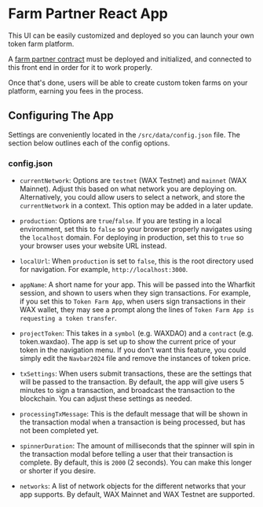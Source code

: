 # Farm Partner React App

This UI can be easily customized and deployed so you can launch your own token farm platform.

A [farm partner contract](https://github.com/mdcryptonfts/farm-partner-contract) must be deployed and initialized, and connected to this front end in order for it to work properly.

Once that's done, users will be able to create custom token farms on your platform, earning you fees in the process.

## Configuring The App

Settings are conveniently located in the `/src/data/config.json` file. The section below outlines each of the config options.

### config.json

- `currentNetwork`: Options are `testnet` (WAX Testnet) and `mainnet` (WAX Mainnet). Adjust this based on what network you are deploying on. Alternatively, you could allow users to select a network, and store the `currentNetwork` in a context. This option may be added in a later update.

- `production`: Options are `true`/`false`. If you are testing in a local environment, set this to `false` so your browser properly navigates using the `localhost` domain. For deploying in production, set this to `true` so your browser uses your website URL instead.

- `localUrl`: When `production` is set to `false`, this is the root directory used for navigation. For example, `http://localhost:3000`.

- `appName`: A short name for your app. This will be passed into the Wharfkit session, and shown to users when they sign transactions. For example, if you set this to `Token Farm App`, when users sign transactions in their WAX wallet, they may see a prompt along the lines of `Token Farm App is requesting a token transfer`.

- `projectToken`: This takes in a `symbol` (e.g. WAXDAO) and a `contract` (e.g. token.waxdao). The app is set up to show the current price of your token in the navigation menu. If you don't want this feature, you could simply edit the `Navbar2024` file and remove the instances of token price.

- `txSettings`: When users submit transactions, these are the settings that will be passed to the transaction. By default, the app will give users 5 minutes to sign a transaction, and broadcast the transaction to the blockchain. You can adjust these settings as needed.

- `processingTxMessage`: This is the default message that will be shown in the transaction modal when a transaction is being processed, but has not been completed yet.

- `spinnerDuration`: The amount of milliseconds that the spinner will spin in the transaction modal before telling a user that their transaction is complete. By default, this is `2000` (2 seconds). You can make this longer or shorter if you desire.

- `networks`: A list of network objects for the different networks that your app supports. By default, WAX Mainnet and WAX Testnet are supported.